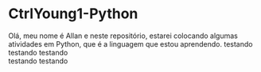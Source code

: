 # CtrlYoung1-Python

Olá, meu nome é Allan e neste repositório, estarei colocando algumas atividades em Python, que é a linguagem que estou aprendendo.
testando testando testando \
testando testando

